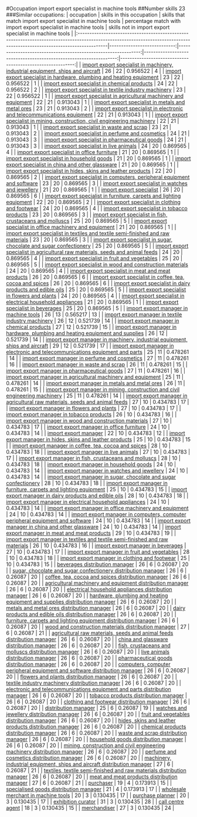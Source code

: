 #Occupation import export specialist in machine tools
##Number skills 23
###Similar occupations:
| occupation                                                                                                                                                              |   skills in this occupation |   skills that match import export specialist in machine tools |   percentage match with import export specialist in machine tools |   skills not in import export specialist in machine tools |
|:------------------------------------------------------------------------------------------------------------------------------------------------------------------------|----------------------------:|--------------------------------------------------------------:|------------------------------------------------------------------:|----------------------------------------------------------:|
| [import export specialist in machinery, industrial equipment, ships and aircraft](import_export_specialist_in_machinery,_industrial_equipment,_ships_and_aircraft.md)   |                          26 |                                                            22 |                                                          0.956522 |                                                         4 |
| [import export specialist in hardware, plumbing and heating equipment](import_export_specialist_in_hardware,_plumbing_and_heating_equipment.md)                         |                          23 |                                                            22 |                                                          0.956522 |                                                         1 |
| [import export specialist in chemical products](import_export_specialist_in_chemical_products.md)                                                                       |                          24 |                                                            22 |                                                          0.956522 |                                                         2 |
| [import export specialist in textile industry machinery](import_export_specialist_in_textile_industry_machinery.md)                                                     |                          23 |                                                            22 |                                                          0.956522 |                                                         1 |
| [import export specialist in agricultural machinery and equipment](import_export_specialist_in_agricultural_machinery_and_equipment.md)                                 |                          22 |                                                            21 |                                                          0.913043 |                                                         1 |
| [import export specialist in metals and metal ores](import_export_specialist_in_metals_and_metal_ores.md)                                                               |                          23 |                                                            21 |                                                          0.913043 |                                                         2 |
| [import export specialist in electronic and telecommunications equipment](import_export_specialist_in_electronic_and_telecommunications_equipment.md)                   |                          22 |                                                            21 |                                                          0.913043 |                                                         1 |
| [import export specialist in mining, construction, civil engineering machinery](import_export_specialist_in_mining,_construction,_civil_engineering_machinery.md)       |                          22 |                                                            21 |                                                          0.913043 |                                                         1 |
| [import export specialist in waste and scrap](import_export_specialist_in_waste_and_scrap.md)                                                                           |                          23 |                                                            21 |                                                          0.913043 |                                                         2 |
| [import export specialist in perfume and cosmetics](import_export_specialist_in_perfume_and_cosmetics.md)                                                               |                          24 |                                                            21 |                                                          0.913043 |                                                         3 |
| [import export specialist in pharmaceutical goods](import_export_specialist_in_pharmaceutical_goods.md)                                                                 |                          24 |                                                            21 |                                                          0.913043 |                                                         3 |
| [import export specialist in live animals](import_export_specialist_in_live_animals.md)                                                                                 |                          24 |                                                            20 |                                                          0.869565 |                                                         4 |
| [import export specialist in office furniture](import_export_specialist_in_office_furniture.md)                                                                         |                          21 |                                                            20 |                                                          0.869565 |                                                         1 |
| [import export specialist in household goods](import_export_specialist_in_household_goods.md)                                                                           |                          21 |                                                            20 |                                                          0.869565 |                                                         1 |
| [import export specialist in china and other glassware](import_export_specialist_in_china_and_other_glassware.md)                                                       |                          21 |                                                            20 |                                                          0.869565 |                                                         1 |
| [import export specialist in hides, skins and leather products](import_export_specialist_in_hides,_skins_and_leather_products.md)                                       |                          22 |                                                            20 |                                                          0.869565 |                                                         2 |
| [import export specialist in computers, peripheral equipment and software](import_export_specialist_in_computers,_peripheral_equipment_and_software.md)                 |                          23 |                                                            20 |                                                          0.869565 |                                                         3 |
| [import export specialist in watches and jewellery](import_export_specialist_in_watches_and_jewellery.md)                                                               |                          21 |                                                            20 |                                                          0.869565 |                                                         1 |
| [import export specialist](import_export_specialist.md)                                                                                                                 |                          26 |                                                            20 |                                                          0.869565 |                                                         6 |
| [import export specialist in furniture, carpets and lighting equipment](import_export_specialist_in_furniture,_carpets_and_lighting_equipment.md)                       |                          22 |                                                            20 |                                                          0.869565 |                                                         2 |
| [import export specialist in clothing and footwear](import_export_specialist_in_clothing_and_footwear.md)                                                               |                          24 |                                                            20 |                                                          0.869565 |                                                         4 |
| [import export specialist in tobacco products](import_export_specialist_in_tobacco_products.md)                                                                         |                          23 |                                                            20 |                                                          0.869565 |                                                         3 |
| [import export specialist in  fish, crustaceans and molluscs](import_export_specialist_in__fish,_crustaceans_and_molluscs.md)                                           |                          25 |                                                            20 |                                                          0.869565 |                                                         5 |
| [import export specialist in office machinery and equipment](import_export_specialist_in_office_machinery_and_equipment.md)                                             |                          21 |                                                            20 |                                                          0.869565 |                                                         1 |
| [import export specialist in textiles and textile semi-finished and raw materials](import_export_specialist_in_textiles_and_textile_semi-finished_and_raw_materials.md) |                          23 |                                                            20 |                                                          0.869565 |                                                         3 |
| [import export specialist in sugar, chocolate and sugar confectionery](import_export_specialist_in_sugar,_chocolate_and_sugar_confectionery.md)                         |                          25 |                                                            20 |                                                          0.869565 |                                                         5 |
| [import export specialist in agricultural raw materials, seeds and animal feeds](import_export_specialist_in_agricultural_raw_materials,_seeds_and_animal_feeds.md)     |                          24 |                                                            20 |                                                          0.869565 |                                                         4 |
| [import export specialist in fruit and vegetables](import_export_specialist_in_fruit_and_vegetables.md)                                                                 |                          25 |                                                            20 |                                                          0.869565 |                                                         5 |
| [import export specialist in wood and construction materials](import_export_specialist_in_wood_and_construction_materials.md)                                           |                          24 |                                                            20 |                                                          0.869565 |                                                         4 |
| [import export specialist in meat and meat products](import_export_specialist_in_meat_and_meat_products.md)                                                             |                          26 |                                                            20 |                                                          0.869565 |                                                         6 |
| [import export specialist in coffee, tea, cocoa and spices](import_export_specialist_in_coffee,_tea,_cocoa_and_spices.md)                                               |                          26 |                                                            20 |                                                          0.869565 |                                                         6 |
| [import export specialist in dairy products and edible oils](import_export_specialist_in_dairy_products_and_edible_oils.md)                                             |                          25 |                                                            20 |                                                          0.869565 |                                                         5 |
| [import export specialist in flowers and plants](import_export_specialist_in_flowers_and_plants.md)                                                                     |                          24 |                                                            20 |                                                          0.869565 |                                                         4 |
| [import export specialist in electrical household appliances](import_export_specialist_in_electrical_household_appliances.md)                                           |                          21 |                                                            20 |                                                          0.869565 |                                                         1 |
| [import export specialist in beverages](import_export_specialist_in_beverages.md)                                                                                       |                          25 |                                                            20 |                                                          0.869565 |                                                         5 |
| [import export manager in machine tools](import_export_manager_in_machine_tools.md)                                                                                     |                          26 |                                                            13 |                                                          0.565217 |                                                        13 |
| [import export manager in textile industry machinery](import_export_manager_in_textile_industry_machinery.md)                                                           |                          26 |                                                            12 |                                                          0.521739 |                                                        14 |
| [import export manager in chemical products](import_export_manager_in_chemical_products.md)                                                                             |                          27 |                                                            12 |                                                          0.521739 |                                                        15 |
| [import export manager in hardware, plumbing and heating equipment and supplies](import_export_manager_in_hardware,_plumbing_and_heating_equipment_and_supplies.md)     |                          26 |                                                            12 |                                                          0.521739 |                                                        14 |
| [import export manager in machinery, industrial equipment, ships and aircraft](import_export_manager_in_machinery,_industrial_equipment,_ships_and_aircraft.md)         |                          29 |                                                            12 |                                                          0.521739 |                                                        17 |
| [import export manager in electronic and telecommunications equipment and parts](import_export_manager_in_electronic_and_telecommunications_equipment_and_parts.md)     |                          25 |                                                            11 |                                                          0.478261 |                                                        14 |
| [import export manager in perfume and cosmetics](import_export_manager_in_perfume_and_cosmetics.md)                                                                     |                          27 |                                                            11 |                                                          0.478261 |                                                        16 |
| [import export manager in waste and scrap](import_export_manager_in_waste_and_scrap.md)                                                                                 |                          26 |                                                            11 |                                                          0.478261 |                                                        15 |
| [import export manager in pharmaceutical goods](import_export_manager_in_pharmaceutical_goods.md)                                                                       |                          27 |                                                            11 |                                                          0.478261 |                                                        16 |
| [import export manager in agricultural machinery and equipment](import_export_manager_in_agricultural_machinery_and_equipment.md)                                       |                          25 |                                                            11 |                                                          0.478261 |                                                        14 |
| [import export manager in metals and metal ores](import_export_manager_in_metals_and_metal_ores.md)                                                                     |                          26 |                                                            11 |                                                          0.478261 |                                                        15 |
| [import export manager in mining, construction and civil engineering machinery](import_export_manager_in_mining,_construction_and_civil_engineering_machinery.md)       |                          25 |                                                            11 |                                                          0.478261 |                                                        14 |
| [import export manager in agricultural raw materials, seeds and animal feeds](import_export_manager_in_agricultural_raw_materials,_seeds_and_animal_feeds.md)           |                          27 |                                                            10 |                                                          0.434783 |                                                        17 |
| [import export manager in flowers and plants](import_export_manager_in_flowers_and_plants.md)                                                                           |                          27 |                                                            10 |                                                          0.434783 |                                                        17 |
| [import export manager in tobacco products](import_export_manager_in_tobacco_products.md)                                                                               |                          26 |                                                            10 |                                                          0.434783 |                                                        16 |
| [import export manager in wood and construction materials](import_export_manager_in_wood_and_construction_materials.md)                                                 |                          27 |                                                            10 |                                                          0.434783 |                                                        17 |
| [import export manager in office furniture](import_export_manager_in_office_furniture.md)                                                                               |                          24 |                                                            10 |                                                          0.434783 |                                                        14 |
| [import export manager](import_export_manager.md)                                                                                                                       |                          22 |                                                            10 |                                                          0.434783 |                                                        12 |
| [import export manager in hides, skins and leather products](import_export_manager_in_hides,_skins_and_leather_products.md)                                             |                          25 |                                                            10 |                                                          0.434783 |                                                        15 |
| [import export manager in coffee, tea, cocoa and spices](import_export_manager_in_coffee,_tea,_cocoa_and_spices.md)                                                     |                          28 |                                                            10 |                                                          0.434783 |                                                        18 |
| [import export manager in live animals](import_export_manager_in_live_animals.md)                                                                                       |                          27 |                                                            10 |                                                          0.434783 |                                                        17 |
| [import export manager in fish, crustaceans and molluscs](import_export_manager_in_fish,_crustaceans_and_molluscs.md)                                                   |                          28 |                                                            10 |                                                          0.434783 |                                                        18 |
| [import export manager in household goods](import_export_manager_in_household_goods.md)                                                                                 |                          24 |                                                            10 |                                                          0.434783 |                                                        14 |
| [import export manager in watches and jewellery](import_export_manager_in_watches_and_jewellery.md)                                                                     |                          24 |                                                            10 |                                                          0.434783 |                                                        14 |
| [import export manager in sugar, chocolate and sugar confectionery](import_export_manager_in_sugar,_chocolate_and_sugar_confectionery.md)                               |                          28 |                                                            10 |                                                          0.434783 |                                                        18 |
| [import export manager in furniture, carpets and lighting equipment](import_export_manager_in_furniture,_carpets_and_lighting_equipment.md)                             |                          25 |                                                            10 |                                                          0.434783 |                                                        15 |
| [import export manager in dairy products and edible oils](import_export_manager_in_dairy_products_and_edible_oils.md)                                                   |                          28 |                                                            10 |                                                          0.434783 |                                                        18 |
| [import export manager in electrical household appliances](import_export_manager_in_electrical_household_appliances.md)                                                 |                          24 |                                                            10 |                                                          0.434783 |                                                        14 |
| [import export manager in office machinery and equipment](import_export_manager_in_office_machinery_and_equipment.md)                                                   |                          24 |                                                            10 |                                                          0.434783 |                                                        14 |
| [import export manager in computers, computer peripheral equipment and software](import_export_manager_in_computers,_computer_peripheral_equipment_and_software.md)     |                          24 |                                                            10 |                                                          0.434783 |                                                        14 |
| [import export manager in china and other glassware](import_export_manager_in_china_and_other_glassware.md)                                                             |                          24 |                                                            10 |                                                          0.434783 |                                                        14 |
| [import export manager in meat and meat products](import_export_manager_in_meat_and_meat_products.md)                                                                   |                          29 |                                                            10 |                                                          0.434783 |                                                        19 |
| [import export manager in textiles and textile semi-finished and raw materials](import_export_manager_in_textiles_and_textile_semi-finished_and_raw_materials.md)       |                          26 |                                                            10 |                                                          0.434783 |                                                        16 |
| [import export manager in beverages](import_export_manager_in_beverages.md)                                                                                             |                          27 |                                                            10 |                                                          0.434783 |                                                        17 |
| [import export manager in fruit and vegetables](import_export_manager_in_fruit_and_vegetables.md)                                                                       |                          28 |                                                            10 |                                                          0.434783 |                                                        18 |
| [import export manager in clothing and footwear](import_export_manager_in_clothing_and_footwear.md)                                                                     |                          25 |                                                            10 |                                                          0.434783 |                                                        15 |
| [beverages distribution manager](beverages_distribution_manager.md)                                                                                                     |                          26 |                                                             6 |                                                          0.26087  |                                                        20 |
| [sugar, chocolate and sugar confectionery distribution manager](sugar,_chocolate_and_sugar_confectionery_distribution_manager.md)                                       |                          26 |                                                             6 |                                                          0.26087  |                                                        20 |
| [coffee, tea, cocoa and spices distribution manager](coffee,_tea,_cocoa_and_spices_distribution_manager.md)                                                             |                          26 |                                                             6 |                                                          0.26087  |                                                        20 |
| [agricultural machinery and equipment distribution manager](agricultural_machinery_and_equipment_distribution_manager.md)                                               |                          26 |                                                             6 |                                                          0.26087  |                                                        20 |
| [electrical household appliances distribution manager](electrical_household_appliances_distribution_manager.md)                                                         |                          26 |                                                             6 |                                                          0.26087  |                                                        20 |
| [hardware, plumbing and heating equipment and supplies distribution manager](hardware,_plumbing_and_heating_equipment_and_supplies_distribution_manager.md)             |                          26 |                                                             6 |                                                          0.26087  |                                                        20 |
| [metals and metal ores distribution manager](metals_and_metal_ores_distribution_manager.md)                                                                             |                          26 |                                                             6 |                                                          0.26087  |                                                        20 |
| [dairy products and edible oils distribution manager](dairy_products_and_edible_oils_distribution_manager.md)                                                           |                          26 |                                                             6 |                                                          0.26087  |                                                        20 |
| [furniture, carpets and lighting equipment distribution manager](furniture,_carpets_and_lighting_equipment_distribution_manager.md)                                     |                          26 |                                                             6 |                                                          0.26087  |                                                        20 |
| [wood and construction materials distribution manager](wood_and_construction_materials_distribution_manager.md)                                                         |                          27 |                                                             6 |                                                          0.26087  |                                                        21 |
| [agricultural raw materials, seeds and animal feeds distribution manager](agricultural_raw_materials,_seeds_and_animal_feeds_distribution_manager.md)                   |                          26 |                                                             6 |                                                          0.26087  |                                                        20 |
| [china and glassware distribution manager](china_and_glassware_distribution_manager.md)                                                                                 |                          26 |                                                             6 |                                                          0.26087  |                                                        20 |
| [fish, crustaceans and molluscs distribution manager](fish,_crustaceans_and_molluscs_distribution_manager.md)                                                           |                          26 |                                                             6 |                                                          0.26087  |                                                        20 |
| [live animals distribution manager](live_animals_distribution_manager.md)                                                                                               |                          26 |                                                             6 |                                                          0.26087  |                                                        20 |
| [pharmaceutical goods distribution manager](pharmaceutical_goods_distribution_manager.md)                                                                               |                          26 |                                                             6 |                                                          0.26087  |                                                        20 |
| [computers, computer peripheral equipment and software distribution manager](computers,_computer_peripheral_equipment_and_software_distribution_manager.md)             |                          26 |                                                             6 |                                                          0.26087  |                                                        20 |
| [flowers and plants distribution manager](flowers_and_plants_distribution_manager.md)                                                                                   |                          26 |                                                             6 |                                                          0.26087  |                                                        20 |
| [textile industry machinery distribution manager](textile_industry_machinery_distribution_manager.md)                                                                   |                          26 |                                                             6 |                                                          0.26087  |                                                        20 |
| [electronic and telecommunications equipment and parts distribution manager](electronic_and_telecommunications_equipment_and_parts_distribution_manager.md)             |                          26 |                                                             6 |                                                          0.26087  |                                                        20 |
| [tobacco products distribution manager](tobacco_products_distribution_manager.md)                                                                                       |                          26 |                                                             6 |                                                          0.26087  |                                                        20 |
| [clothing and footwear distribution manager](clothing_and_footwear_distribution_manager.md)                                                                             |                          26 |                                                             6 |                                                          0.26087  |                                                        20 |
| [distribution manager](distribution_manager.md)                                                                                                                         |                          25 |                                                             6 |                                                          0.26087  |                                                        19 |
| [watches and jewellery distribution manager](watches_and_jewellery_distribution_manager.md)                                                                             |                          26 |                                                             6 |                                                          0.26087  |                                                        20 |
| [fruit and vegetables distribution manager](fruit_and_vegetables_distribution_manager.md)                                                                               |                          26 |                                                             6 |                                                          0.26087  |                                                        20 |
| [hides, skins and leather products distribution manager](hides,_skins_and_leather_products_distribution_manager.md)                                                     |                          26 |                                                             6 |                                                          0.26087  |                                                        20 |
| [chemical products distribution manager](chemical_products_distribution_manager.md)                                                                                     |                          26 |                                                             6 |                                                          0.26087  |                                                        20 |
| [waste and scrap distribution manager](waste_and_scrap_distribution_manager.md)                                                                                         |                          26 |                                                             6 |                                                          0.26087  |                                                        20 |
| [household goods distribution manager](household_goods_distribution_manager.md)                                                                                         |                          26 |                                                             6 |                                                          0.26087  |                                                        20 |
| [mining, construction and civil engineering machinery distribution manager](mining,_construction_and_civil_engineering_machinery_distribution_manager.md)               |                          26 |                                                             6 |                                                          0.26087  |                                                        20 |
| [perfume and cosmetics distribution manager](perfume_and_cosmetics_distribution_manager.md)                                                                             |                          26 |                                                             6 |                                                          0.26087  |                                                        20 |
| [machinery, industrial equipment, ships and aircraft distribution manager](machinery,_industrial_equipment,_ships_and_aircraft_distribution_manager.md)                 |                          27 |                                                             6 |                                                          0.26087  |                                                        21 |
| [textiles, textile semi-finished and raw materials distribution manager](textiles,_textile_semi-finished_and_raw_materials_distribution_manager.md)                     |                          26 |                                                             6 |                                                          0.26087  |                                                        20 |
| [meat and meat products distribution manager](meat_and_meat_products_distribution_manager.md)                                                                           |                          27 |                                                             6 |                                                          0.26087  |                                                        21 |
| [purchaser](purchaser.md)                                                                                                                                               |                          19 |                                                             4 |                                                          0.173913 |                                                        15 |
| [specialised goods distribution manager](specialised_goods_distribution_manager.md)                                                                                     |                          21 |                                                             4 |                                                          0.173913 |                                                        17 |
| [wholesale merchant in machine tools](wholesale_merchant_in_machine_tools.md)                                                                                           |                          20 |                                                             3 |                                                          0.130435 |                                                        17 |
| [purchase planner](purchase_planner.md)                                                                                                                                 |                          20 |                                                             3 |                                                          0.130435 |                                                        17 |
| [exhibition curator](exhibition_curator.md)                                                                                                                             |                          31 |                                                             3 |                                                          0.130435 |                                                        28 |
| [call centre agent](call_centre_agent.md)                                                                                                                               |                          18 |                                                             3 |                                                          0.130435 |                                                        15 |
| [merchandiser](merchandiser.md)                                                                                                                                         |                          27 |                                                             3 |                                                          0.130435 |                                                        24 |
